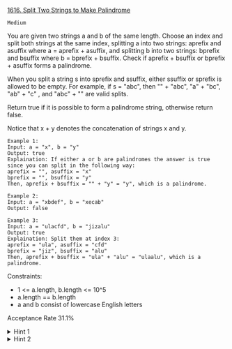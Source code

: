 [1616. Split Two Strings to Make Palindrome](https://leetcode.com/problems/split-two-strings-to-make-palindrome/description/)

`Medium`

You are given two strings a and b of the same length. Choose an index and split both strings at the same index, splitting a into two strings: aprefix and asuffix where a = aprefix + asuffix, and splitting b into two strings: bprefix and bsuffix where b = bprefix + bsuffix. Check if aprefix + bsuffix or bprefix + asuffix forms a palindrome.

When you split a string s into sprefix and ssuffix, either ssuffix or sprefix is allowed to be empty. For example, if s = "abc", then "" + "abc", "a" + "bc", "ab" + "c" , and "abc" + "" are valid splits.

Return true if it is possible to form a palindrome string, otherwise return false.

Notice that x + y denotes the concatenation of strings x and y.

```
Example 1:
Input: a = "x", b = "y"
Output: true
Explaination: If either a or b are palindromes the answer is true since you can split in the following way:
aprefix = "", asuffix = "x"
bprefix = "", bsuffix = "y"
Then, aprefix + bsuffix = "" + "y" = "y", which is a palindrome.

Example 2:
Input: a = "xbdef", b = "xecab"
Output: false

Example 3:
Input: a = "ulacfd", b = "jizalu"
Output: true
Explaination: Split them at index 3:
aprefix = "ula", asuffix = "cfd"
bprefix = "jiz", bsuffix = "alu"
Then, aprefix + bsuffix = "ula" + "alu" = "ulaalu", which is a palindrome.
``` 

Constraints:

- 1 <= a.length, b.length <= 10^5
- a.length == b.length
- a and b consist of lowercase English letters

Acceptance Rate
31.1%

<details>
<summary>Hint 1</summary>

Try finding the largest prefix form a that matches a suffix in b

</details>

<details>
<summary>Hint 2</summary>

Try string matching

</details>